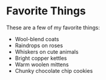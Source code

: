 # Favorite Things

These are a few of my favorite things:

- Wool-blend coats
- Raindrops on roses
- Whiskers on cute animals
- Bright copper kettles
- Warm woolen mittens
- Chunky chocolate chip cookies
